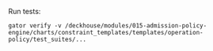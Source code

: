 Run tests:



`gator verify -v /deckhouse/modules/015-admission-policy-engine/charts/constraint_templates/templates/operation-policy/test_suites/...`
